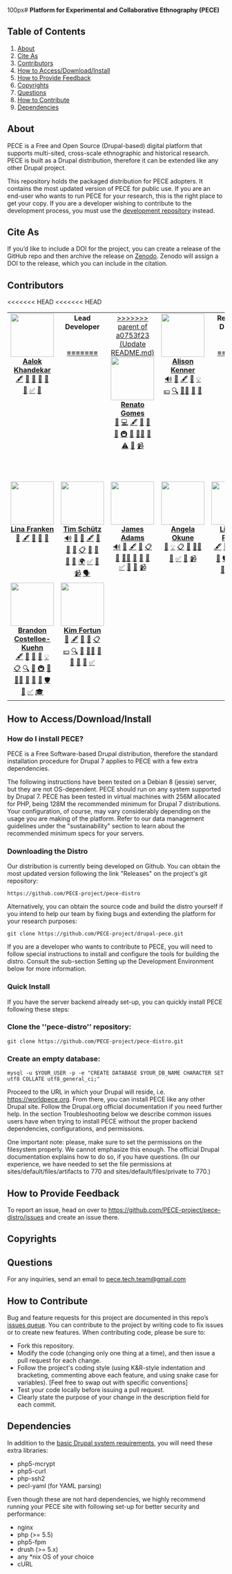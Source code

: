 100px# **Platform for Experimental and Collaborative Ethnography (PECE)**

## Table of Contents
1. [About](#about)
2. [Cite As](#cite)
3. [Contributors](#contributors)
4. [How to Access/Download/Install](#install)
5. [How to Provide Feedback](#feedback)
6. [Copyrights](#copyrights)
7. [Questions](#questions)
8. [How to Contribute](#contribute)
9. [Dependencies](#dependencies)



<div id='about'/>

## About

PECE is a Free and Open Source (Drupal-based) digital platform that supports multi-sited, cross-scale ethnographic and historical research. PECE is built as a Drupal distribution, therefore it can be extended like any other Drupal project.

This repository holds the packaged distribution for PECE adopters. It contains the most updated version of PECE for public use. If you are an end-user who wants to run PECE for your research, this is the right place to get your copy. If you are a developer wishing to contribute to the development process, you must use the [development repository](https://github.com/PECE-project/drupal-pece) instead.



<div id='cite'/>

## Cite As

If you’d like to include a DOI for the project, you can create a release of the GitHub repo and then archive the release on [Zenodo](https://zenodo.org/badge/latestdoi/52763688&sa=D&source=editors&ust=1613404827497000&usg=AOvVaw1-q5pcSIj_QObbr9FIMm-r). Zenodo will assign a DOI to the release, which you can include in the citation.

<div id='contributors'/>

## Contributors

<table>
  <tr>
    <td align="center" valign= "top"> <a href="https://stsinfrastructures.org/users/aalok-khandekar">
    <img src="https://drive.google.com/thumbnail?id=1OmCM70i628ZfveCxuRAy5R1R_g_t7brq" width="100px;" alt=""/> <br />
    <b>Aalok Khandekar</b>
    </a> <br />
    <a href="#contributors" title="Content"> 🖋</a>  
    <a href="#contributors" title="Data">🔣</a>  
    <a href="#contributors" title="Design"> 🎨</a>  
    <a href="#contributors" title="Ideas">🤔</a>  
    <a href="#contributors" title="Project Management">📆</a> <br />
    <a href="#contributors" title="Research">🔬</a>
    <a href="#contributors" title="Tutorials">✅</a>  
    <a href="#contributors" title="Talks">📢</a>   </td>
<<<<<<< HEAD
    <td align="center" valign= "top"> <b> Lead Developer <b/> <br /> <br /> <br />
    <a href="https://worldpece.org/users/renato-vasconcellos-gomes">
=======
    <td align="center" valign= "top"><a href="https://worldpece.org/users/renato-vasconcellos-gomes">
>>>>>>> parent of a0753f23 (Update README.md)
    <img src="https://drive.google.com/thumbnail?id=1pSo8S6b7w-Tm2FJH8rPLVD4SJfI_Dtty" width="100px;" alt=""/> <br />
    <b>Renato Gomes</b>
    </a> <br />
    <a href="#contributors" title="Bug Reports"> 🐛</a>
    <a href="#contributors" title="Code"> 💻</a>
    <a href="#contributors" title="Content"> 🖋</a>  
    <a href="#contributors" title="Documentation">📖</a>  
    <a href="#contributors" title="Design"> 🎨</a>  <br />
    <a href="#contributors" title="Ideas and Planning">🤔</a>  
    <a href="#contributors" title="Infrastructure">🚇</a>  
    <a href="#contributors" title="Maintenance">🚧</a>  
    <a href="#contributors" title="Mentoring">🧑‍🏫</a>
    <a href="#contributors" title="Reviewed Pull Requests">👀</a>  <br />
    <a href="#contributors" title="Tests">⚠️</a> <a href="#contributors" title="User Testing">📓</a> <a href="#contributors" title="Videos">📹</a>  </td>
    <td align="center" valign= "top"><a href="https://worldpece.org/content/alison-kenner">
    <img src="https://drive.google.com/thumbnail?id=1oFt3LUVCaYp3fl7jjQj_NyOZoeD5f6Le" width="100px;" alt=""/> <br />
    <b>Alison Kenner</b>
    </a> <br />
    <a href="#contributors" title="Bug Reports"> 🔊</a>  
    <a href="#contributors" title="Bug Reports"> 🐛</a>  </a>  
    <a href="#contributors" title="Content"> 🖋</a>
    <a href="#contributors" title="Data">🔣</a>
    <a href="#contributors" title="Examples">💡</a>  <br />
    <a href="#contributors" title="Financial Support">💵</a>  
    <a href="#contributors" title="Funding/Grant Finders">🔍</a>  
    <a href="#contributors" title="Mentoring">🧑‍🏫</a>
    <a href="#contributors" title="Research">🔬</a>  
    <a href="#contributors" title="Talks">📢</a>  </td>
<<<<<<< HEAD
    <td align="center" valign= "top"> <b> Research Director <b/> <br /> <br /> <br /> <a href="https://worldpece.org/users/mikefortun">
=======
    <td align="center" valign= "top"><a href="https://worldpece.org/users/mikefortun">
>>>>>>> parent of a0753f23 (Update README.md)
    <img src="https://drive.google.com/thumbnail?id=1mnGhj1mC7UuUaOf3iP85SGECcJIPteTS" width="100px;" alt=""/> <br />
    <b>Mike Fortun</b>
    </a> <br />
    <a href="#contributors" title="Audio"> 🔊</a>  
    <a href="#contributors" title="Bug Reports">🐛</a>
    <a href="#contributors" title="Blogposts"> 📝</a>  
    <a href="#contributors" title="Business Development"> 💼</a>  
    <a href="#contributors" title="Content"> 🖋</a> <br />
    <a href="#contributors" title="Data">🔣</a>
    <a href="#contributors" title="Documentation">📖</a>  
    <a href="#contributors" title="Design"> 🎨</a>
    <a href="#contributors" title="Examples">💡</a>
    <a href="#contributors" title="Event Organizers">📋</a> <br />
    <a href="#contributors" title="Financial Support">💵</a>  
    <a href="#contributors" title="Funding/Grant Finders">🔍</a>
    <a href="#contributors" title="Ideas and Planning">🤔</a>
    <a href="#contributors" title="Infrastructure">🚇</a>
    <a href="#contributors" title="Maintenance">🚧</a>  <br />
    <a href="#contributors" title="Mentoring">🧑‍🏫</a>
    <a href="#contributors" title="Packaging">📦</a>
    <a href="#contributors" title="Project Management">📆</a>
    <a href="#contributors" title="Answering Questions">💬</a>
    <a href="#contributors" title="Research">🔬</a> <br />
    <a href="#contributors" title="Security">🛡️</a>
    <a href="#contributors" title="Talks"> 📢</a>
    <a href="#contributors" title="Tests">⚠️</a>
    <a href="#contributors" title="Tools">🔧</a>
    <a href="#contributors" title="Translation">🌍</a> <br />
    <a href="#contributors" title="Tutorials">✅</a>
    <a href="#contributors" title="User Testing">📓</a>
    <a href="#contributors" title="Videos">📹</a>   </td>
    <td align="center" valign= "top"><a href="https://worldpece.org/content/brian-callahan">
    <img src="https://drive.google.com/thumbnail?id=1FQvLlelTR2I1FGO2PJPhrkaGF2riFuja" width="100px;" alt=""/> <br />
    <b>Brian Callahan</b>
    </a> <br />
    <a href="#contributors" title="Audio"> 🔊</a>  
    <a href="#contributors" title="Bug Reports">🐛</a>
    <a href="#contributors" title="Code"> 💻</a>
    <a href="#contributors" title="Content"> 🖋</a>
    <a href="#contributors" title="Data">🔣</a> <br />
    <a href="#contributors" title="Documentation">📖</a>  
    <a href="#contributors" title="Design"> 🎨</a>
    <a href="#contributors" title="Examples">💡</a>
    <a href="#contributors" title="Ideas and Planning">🤔</a>
    <a href="#contributors" title="Infrastructure">🚇</a> <br />
    <a href="#contributors" title="Maintenance">🚧</a>  
    <a href="#contributors" title="Mentoring">🧑‍🏫</a>
    <a href="#contributors" title="Packaging">📦</a>
    <a href="#contributors" title="Security">🛡️</a>
    <a href="#contributors" title="Answering Questions">💬</a> <br />
    <a href="#contributors" title="Research">🔬</a>
    <a href="#contributors" title="Reviewed Pull Requests">👀</a>
    <a href="#contributors" title="Project Management">📆</a>
    <a href="#contributors" title="Videos">📹</a>   </td>
    </tr>
    <tr>
    <td align="center" valign= "top"><a href="https://worldpece.org/users/lina-franken">
    <img src="https://drive.google.com/thumbnail?id=1VPS4-GlQKr_nMh7-2v_SSxHX9cXslpYe" width="100px;" alt=""/> <br />
    <b>Lina Franken</b>
    </a> <br />
    <a href="#contributors" title="Bug Reports">🐛</a>
    <a href="#contributors" title="Content"> 🖋</a>
    <a href="#contributors" title="Documentation">📖</a>  
    <a href="#contributors" title="Ideas and Planning">🤔</a>
    <a href="#contributors" title="Research">🔬</a> </td>
    <td align="center" valign= "top"><a href="https://worldpece.org/users/tim-schütz">
    <img src="https://drive.google.com/thumbnail?id=1t4pwwl0f9DCzBmn5MofT8srM6ZPeuFMf" width="100px;" alt=""/> <br />
    <b>Tim Schütz</b>
    </a> <br />
    <a href="#contributors" title="Audio"> 🔊</a>  
    <a href="#contributors" title="Bug Reports">🐛</a>
    <a href="#contributors" title="Blogposts"> 📝</a>  
    <a href="#contributors" title="Content"> 🖋</a>
    <a href="#contributors" title="Data">🔣</a> <br />
    <a href="#contributors" title="Documentation">📖</a>  
    <a href="#contributors" title="Design"> 🎨</a>
    <a href="#contributors" title="Event Organizers">📋</a>
    <a href="#contributors" title="Ideas and Planning">🤔</a>
    <a href="#contributors" title="Project Management">📆</a> <br />
    <a href="#contributors" title="Answering Questions">💬</a>
    <a href="#contributors" title="Research">🔬</a>
    <a href="#contributors" title="Translation">🌍</a>
    <a href="#contributors" title="Tutorials">✅</a>  
    <a href="#contributors" title="Talks"> 📢</a> <br />
    <a href="#contributors" title="Videos">📹</a>
    <a href="#contributors" title="Community Outreach">🗣</>   </td>
    <td align="center" valign= "top"><a href="https://worldpece.org/content/james-adams">
    <img src="https://drive.google.com/thumbnail?id=1G42OFg8S1I4P9UoJx0J2Ye0xGMDfTJ2z" width="100px;" alt=""/> <br />
    <b>James Adams</b>
    </a> <br />
    <a href="#contributors" title="Audio"> 🔊</a>  
    <a href="#contributors" title="Bug Reports">🐛</a>
    <a href="#contributors" title="Content"> 🖋</a>
    <a href="#contributors" title="Data">🔣</a>
    <a href="#contributors" title="Event Organizers">📋</a> <br />
    <a href="#contributors" title="Ideas and Planning">🤔</a>
    <a href="#contributors" title="Mentoring">🧑‍🏫</a>
    <a href="#contributors" title="Answering Questions">💬</a>
    <a href="#contributors" title="Research">🔬</a>
    <a href="#contributors" title="Project Management">📆</a> <br />
    <a href="#contributors" title="Tutorials">✅</a>  
    <a href="#contributors" title="Talks"> 📢</a>
    <a href="#contributors" title="User Testing">📓</a>
    <a href="#contributors" title="Videos">📹</a>   </td>
    <td align="center" valign= "top"><a href="https://worldpece.org/users/angela-okune">
    <img src="https://drive.google.com/thumbnail?id=1Brvr_051o6WbdCOyaD-5-_d5SrXyZ91t" width="100px;" alt=""/> <br />
    <b>Angela Okune</b>
    </a> <br />
    <a href="#contributors" title="Bug Reports">🐛</a>
    <a href="#contributors" title="Examples">💡</a>
    <a href="#contributors" title="Event Organizers">📋</a>
    <a href="#contributors" title="Ideas and Planning">🤔</a>
    <a href="#contributors" title="Mentoring">🧑‍🏫</a> <br />
    <a href="#contributors" title="Answering Questions">💬</a>
    <a href="#contributors" title="Tutorials">✅</a>  
    <a href="#contributors" title="Talks"> 📢</a>
    <a href="#contributors" title="Videos">📹</a>   </td>
    <td align="center" valign= "top"><a href="https://worldpece.org/users/lindsay-poirier">
    <img src="https://drive.google.com/thumbnail?id=11HDGZPSOkm8eeYY1fJm3PxzuN_9W5dSZ" width="100px;" alt=""/> <br />
    <b>Lindsay Poirier</b>
    </a> <br />
    <a href="#contributors" title="Content"> 🖋</a>
    <a href="#contributors" title="Documentation">📖</a>  
    <a href="#contributors" title="Design"> 🎨</a>
    <a href="#contributors" title="Event Organizers">📋</a>
    <a href="#contributors" title="Funding/Grant Finders">🔍</a> <br />
    <a href="#contributors" title="Ideas and Planning">🤔</a>
    <a href="#contributors" title="Security">🛡️</a>
    <a href="#contributors" title="Tools">🔧</a>
    <a href="#contributors" title="Translation">🌍</a>
    <a href="#contributors" title="Project Management">📆</a> <br />
    <a href="#contributors" title="Answering Questions">💬</a>
    <a href="#contributors" title="Research">🔬</a>
    <a href="#contributors" title="Tutorials">✅</a>
    <a href="#contributors" title="Talks"> 📢</a>  </td>
  </tr>
  <tr>
  <td align="center" valign= "top"><a href="https://worldpece.org/content/brandon-costelloe-kuehn">
  <img src="https://drive.google.com/thumbnail?id=1rPE6_3DCYkdC_ykMwdswH5JmIbbQUjIc" width="100px;" alt=""/> <br />
  <b>Brandon <br /> Costelloe-Kuehn</b>
  </a> <br />
  <a href="#contributors" title="Content"> 🖋</a>
  <a href="#contributors" title="Data">🔣</a>
  <a href="#contributors" title="Documentation">📖</a>  
  <a href="#contributors" title="Design"> 🎨</a>
  <a href="#contributors" title="Examples">💡</a> <br />
  <a href="#contributors" title="Event Organizers">📋</a>
  <a href="#contributors" title="Funding/Grant Finders">🔍</a>
  <a href="#contributors" title="Ideas and Planning">🤔</a>
  <a href="#contributors" title="Infrastructure">🚇</a>
  <a href="#contributors" title="Maintenance">🚧</a>  <br />
  <a href="#contributors" title="Mentoring">🧑‍🏫</a>
  <a href="#contributors" title="Project Management">📆</a>
  <a href="#contributors" title="Answering Questions">💬</a>
  <a href="#contributors" title="Research">🔬</a>
  <a href="#contributors" title="Security">🛡️</a> <br/>
  <a href="#contributors" title="Talks"> 📢</a>
  <a href="#contributors" title="Tutorials">✅</a>
  <a href="#contributors" title="Developing Instances for Teaching">🎓</a> </td>
  <td align="center" valign= "top"><a href="https://worldpece.org/content/kim-fortun">
  <img src="https://drive.google.com/thumbnail?id=1eU5TX4IGe7KN6QQGtFbWMIYsgFZulE0u" width="100px;" alt=""/> <br />
  <b>Kim Fortun</b>
  </a> <br />
  <a href="#contributors" title="Business Development"> 💼</a>
  <a href="#contributors" title="Content"> 🖋</a>
  <a href="#contributors" title="Data">🔣</a>
  <a href="#contributors" title="Design"> 🎨</a>
  <a href="#contributors" title="Event Organizers">📋</a> <br/>
  <a href="#contributors" title="Financial Support">💵</a>
  <a href="#contributors" title="Funding/Grant Finders">🔍</a>
  <a href="#contributors" title="Ideas and Planning">🤔</a>
  <a href="#contributors" title="Mentoring">🧑‍🏫</a>
  <a href="#contributors" title="Project Management">📆</a> <br />
  <a href="#contributors" title="Answering Questions">💬</a>
  <a href="#contributors" title="Research">🔬</a>
  <a href="#contributors" title="Talks"> 📢</a>
  <a href="#contributors" title="Tutorials">✅</a> </td>
  </tr>
</table>


<div id='install'/>

## How to Access/Download/Install


### How do I install PECE?
PECE is a Free Software-based Drupal distribution, therefore the standard installation procedure for Drupal 7 applies to PECE with a few extra dependencies.

The following instructions have been tested on a Debian 8 (jessie) server, but they are not OS-dependent. PECE should run on any system supported by Drupal 7. PECE has been tested in virtual machines with 256M allocated for PHP, being 128M the recommended minimum for Drupal 7 distributions. Your configuration, of course, may vary considerably depending on the usage you are making of the platform. Refer to our data management guidelines under the "sustainability" section to learn about the recommended minimum specs for your servers.


### Downloading the Distro
Our distribution is currently being developed on Github. You can obtain the most updated version following the link "Releases" on the project's git repository:

```
https://github.com/PECE-project/pece-distro
```

Alternatively, you can obtain the source code and build the distro yourself if you intend to help our team by fixing bugs and extending the platform for your research purposes:

```
git clone https://github.com/PECE-project/drupal-pece.git
```
If you are a developer who wants to contribute to PECE, you will need to follow special instructions to install and configure the tools for building the distro. Consult the sub-section Setting up the Development Environment below for more information.


### Quick Install
If you have the server backend already set-up, you can quickly install PECE following these steps:

### Clone the ''pece-distro'' repository:

```
git clone https://github.com/PECE-project/pece-distro.git
```

### Create an empty database:

```
mysql -u $YOUR_USER -p -e "CREATE DATABASE $YOUR_DB_NAME CHARACTER SET utf8 COLLATE utf8_general_ci;"
```

Proceed to the URL in which your Drupal will reside, i.e. https://worldpece.org. From there, you can install PECE like any other Drupal site. Follow the Drupal.org official documentation if you need further help. In the section Troubleshooting below we describe common issues users have when trying to install PECE without the proper backend dependencies, configurations, and permissions.

One important note: please, make sure to set the permissions on the filesystem properly. We cannot emphasize this enough. The official Drupal documentation explains how to do so, if you have questions. (In our experience, we have needed to set the file permissions at sites/default/files/artifacts to 770 and sites/default/files/private to 770.)



<div id='feedback'/>

## How to Provide Feedback

To report an issue, head on over to https://github.com/PECE-project/pece-distro/issues and create an issue there.



<div id='copyrights'/>

## Copyrights



<div id='questions'/>

## Questions

For any inquiries, send an email to pece.tech.team@gmail.com



<div id='contribute'/>

## How to Contribute

Bug and feature requests for this project are documented in this repo’s [issues queue](https://github.com/PECE-project/drupal-pece). You can contribute to the project by writing code to fix issues or to create new features. When contributing code, please be sure to:
- Fork this repository.
- Modify the code (changing only one thing at a time), and then issue a pull request for each change.
- Follow the project's coding style (using K&R-style indentation and bracketing, commenting above each feature, and using snake case for variables). [Feel free to swap out with specific conventions]
- Test your code locally before issuing a pull request.
- Clearly state the purpose of your change in the description field for each commit.




<div id='dependencies'/>

## Dependencies

In addition to the [basic Drupal system requirements](https://www.drupal.org/requirements), you will need these extra libraries:

- php5-mcrypt
- php5-curl
- php-ssh2
- pecl-yaml (for YAML parsing)

Even though these are not hard dependencies, we highly recommend running your PECE site with following set-up for better security and performance:

- nginx
- php (>= 5.5)
- php5-fpm
- drush (>= 5.x)
- any *nix OS of your choice
- cURL
